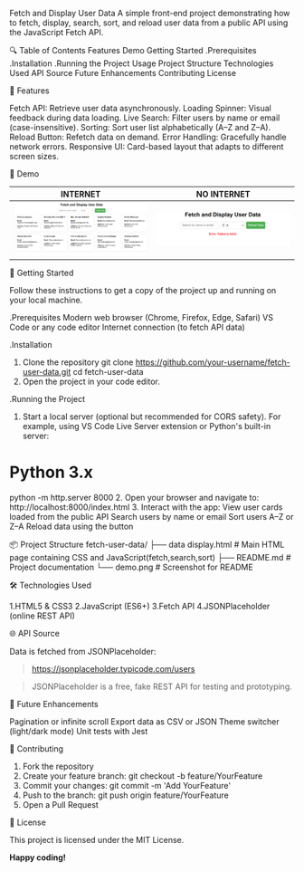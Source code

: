Fetch and Display User Data
A simple front-end project demonstrating how to fetch, display, search, sort, and reload user data from a public API using the JavaScript Fetch API.

🔍 Table of Contents
Features
Demo
Getting Started
.Prerequisites
.Installation
.Running the Project
Usage
Project Structure
Technologies Used
API Source
Future Enhancements
Contributing
License

🎯 Features

Fetch API: Retrieve user data asynchronously.
Loading Spinner: Visual feedback during data loading.
Live Search: Filter users by name or email (case-insensitive).
Sorting: Sort user list alphabetically (A–Z and Z–A).
Reload Button: Refetch data on demand.
Error Handling: Gracefully handle network errors.
Responsive UI: Card-based layout that adapts to different screen sizes.

📸 Demo

| INTERNET | NO INTERNET |
|------------|----------------|
| ![success](INTERNET.png) | ![error](NOINTERNET.png) |


🚀 Getting Started

Follow these instructions to get a copy of the project up and running on your local machine.

.Prerequisites
Modern web browser (Chrome, Firefox, Edge, Safari)
VS Code or any code editor
Internet connection (to fetch API data)

.Installation
1. Clone the repository
git clone https://github.com/your-username/fetch-user-data.git
cd fetch-user-data
2. Open the project in your code editor.

.Running the Project
1. Start a local server (optional but recommended for CORS safety). For example, using VS Code Live Server extension or Python's built-in server:
# Python 3.x
python -m http.server 8000
2. Open your browser and navigate to:
http://localhost:8000/index.html
3. Interact with the app:
View user cards loaded from the public API
Search users by name or email
Sort users A–Z or Z–A
Reload data using the button

📦 Project Structure
fetch-user-data/
├── data display.html  # Main HTML page containing CSS and JavaScript(fetch,search,sort)
├── README.md       	 # Project documentation
└── demo.png          # Screenshot for README

🛠 Technologies Used

1.HTML5 & CSS3
2.JavaScript (ES6+)
3.Fetch API
4.JSONPlaceholder (online REST API)

🌐 API Source

Data is fetched from JSONPlaceholder:

> https://jsonplaceholder.typicode.com/users

> JSONPlaceholder is a free, fake REST API for testing and prototyping.

🔮 Future Enhancements

Pagination or infinite scroll
Export data as CSV or JSON
Theme switcher (light/dark mode)
Unit tests with Jest

🤝 Contributing

1. Fork the repository
2. Create your feature branch: git checkout -b feature/YourFeature
3. Commit your changes: git commit -m 'Add YourFeature'
4. Push to the branch: git push origin feature/YourFeature
5. Open a Pull Request

📝 License

This project is licensed under the MIT License.

**Happy coding!**